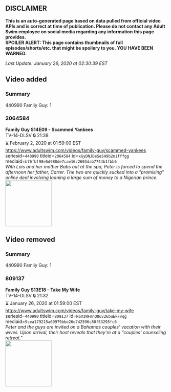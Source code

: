 ## DISCLAIMER
**This is an auto-generated page based on data pulled from official video APIs and is correct at time of publication. Please do not contact any Adult Swim employee on social media regarding any information this page provides.**  
**SPOILER ALERT: This page contains thumbnails of full episodes/shorts/etc. that might be spoilery to you. YOU HAVE BEEN WARNED.**  

_Last Update: January 26, 2020 at 02:30:39 EST_
## Video added
### Summary
440990 Family Guy: 1  
### 2064584
**Family Guy S14E09 - Scammed Yankees**  
TV-14-DLSV 🔒 21:38  
⌛ February 2, 2020 at 01:59:00 EST  
https://www.adultswim.com/videos/family-guy/scammed-yankees  
seriesid=`440990` titleid=`2064584` id=`xGyDNJDeSeSH9b2nifffgg` mediaid=`b76fbf98e5d988de7cae16c2603dab7744b1fbb6`  
_With Lois and her mother Babs out at the spa, Peter is forced to spend the afternoon her father, Carter. The two are quickly sucked into a "promising" online deal involving loaning a large sum of money to a Nigerian prince._  
<a href="https://i.cdn.turner.com/adultswim/big/video/scammed-yankees/familyguy_1309_air_cid-2XXDM.jpg"><img src="https://i.cdn.turner.com/adultswim/big/video/scammed-yankees/familyguy_1309_air_cid-2XXDM.jpg" height="144px" /></a>
## Video removed
### Summary
440990 Family Guy: 1  
### 809137
**Family Guy S13E18 - Take My Wife**  
TV-14-DLSV 🔒 21:32  
⌛ January 26, 2020 at 01:59:00 EST  
https://www.adultswim.com/videos/family-guy/take-my-wife  
seriesid=`440990` titleid=`809137` id=`R6VzWFmnQ8uv26buEkFvqg` mediaid=`9cea179215a69979bbe26e742596c80f53295fc6`  
_Peter and the guys are invited on a Bahamas couples' vacation with their wives. Upon arrival, their host reveals that they're at a "couples' counseling retreat."_  
<a href="https://i.cdn.turner.com/adultswim/big/image-upload/thumbnails/thumb-2_image-15251857119415.jpg"><img src="https://i.cdn.turner.com/adultswim/big/image-upload/thumbnails/thumb-2_image-15251857119415.jpg" height="144px" /></a>
